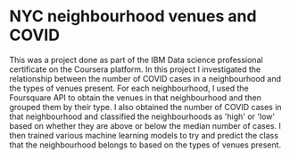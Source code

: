 # NYC neighbourhood venues and COVID
This was a project done as part of the IBM Data science professional certificate on the Coursera platform. In this project I investigated the relationship between the number of COVID cases in a neighbourhood and the types of venues present. For each neighbourhood, I used the Foursquare API to obtain the venues in that neighbourhood and then grouped them by their type. I also obtained the number of COVID cases in that neighbourhood and classified the neighbourhoods as 'high' or 'low' based on whether they are above or below the median number of cases. I then trained various machine learning models to try and predict the class that the neighbourhood belongs to based on the types of venues present.
